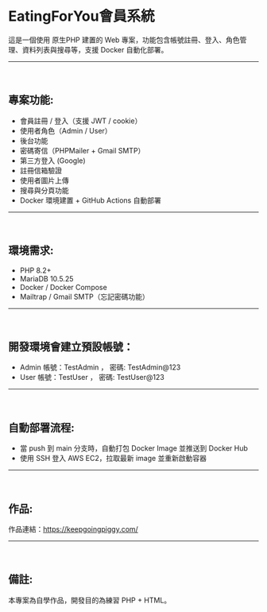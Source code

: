 # EatingForYou會員系統

這是一個使用 原生PHP 建置的 Web 專案，功能包含帳號註冊、登入、角色管理、資料列表與搜尋等，支援 Docker 自動化部署。

---
&nbsp;

## 專案功能:
-  會員註冊 / 登入（支援 JWT / cookie）
-   使用者角色（Admin / User）
-   後台功能
-  密碼寄信（PHPMailer + Gmail SMTP）
-  第三方登入 (Google)
-  註冊信箱驗證
-  使用者圖片上傳
-  搜尋與分頁功能
-  Docker 環境建置 + GitHub Actions 自動部署

---
&nbsp;

## 環境需求:
-  PHP 8.2+
-  MariaDB 10.5.25
-  Docker / Docker Compose
-  Mailtrap / Gmail SMTP（忘記密碼功能）

---
&nbsp;

## 開發環境會建立預設帳號：

-  Admin 帳號：TestAdmin ， 密碼: TestAdmin@123
-  User 帳號：TestUser ， 密碼: TestUser@123

---
&nbsp;

## 自動部署流程:
-  當 push 到 main 分支時，自動打包 Docker Image 並推送到 Docker Hub
-  使用 SSH 登入 AWS EC2，拉取最新 image 並重新啟動容器

---
&nbsp;

## 作品:
作品連結：https://keepgoingpiggy.com/

---
&nbsp;

## 備註:
本專案為自學作品，開發目的為練習 PHP + HTML。
